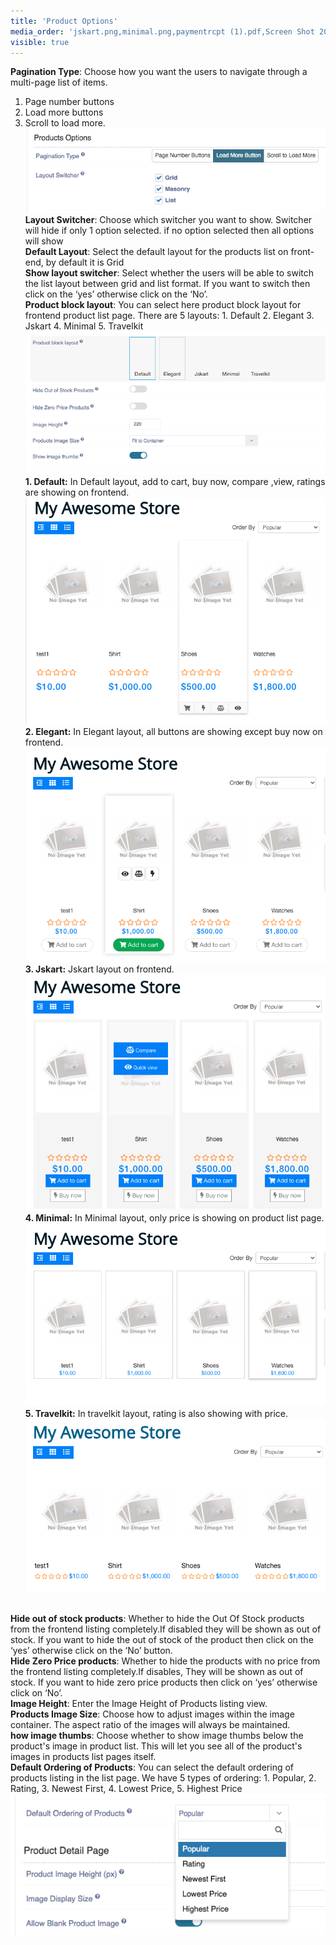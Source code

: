 ```yaml
---
title: 'Product Options'
media_order: 'jskart.png,minimal.png,paymentrcpt (1).pdf,Screen Shot 2020-06-01 at 6.39.56 PM.png,Screen Shot 2020-06-01 at 6.46.23 PM.png,travelkit.png,blaock_layout.png,Screen Shot 2020-10-24 at 5.03.47 PM.png,Screen Shot 2021-07-07 at 12.06.55 PM.png'
visible: true
---
```


**Pagination Type**: Choose how you want the users to navigate through a multi-page list of items.
1. Page number buttons
2. Load more buttons
3. Scroll to load more.
![Screen%20Shot%202021-07-07%20at%2012.06.55%20PM](Screen%20Shot%202021-07-07%20at%2012.06.55%20PM.png "Screen%20Shot%202021-07-07%20at%2012.06.55%20PM")
<br>**Layout Switcher**: Choose which switcher you want to show. Switcher will hide if only 1 option selected. if no option selected then all options will show
<br>**Default Layout**: Select the default layout for the products list on front-end, by default it is Grid
<br>**Show layout switcher**: Select whether the users will be able to switch the list layout between grid and list format. If you want to switch then click on the ‘yes’ otherwise click on the ‘No’.
<br>**Product block layout**: You can select here product block layout for frontend product list page. There are 5 layouts: 1. Default 2. Elegant 3. Jskart 4. Minimal 5. Travelkit
![](blaock_layout.png)
**1. Default:** In Default layout, add to cart, buy now, compare ,view, ratings are showing on frontend.![](Screen%20Shot%202020-06-01%20at%206.39.56%20PM.png)
**2. Elegant:** In Elegant layout, all buttons are showing except buy now on frontend.![](Screen%20Shot%202020-06-01%20at%206.46.23%20PM.png)
**3. Jskart:** Jskart layout on frontend. ![](jskart.png)
**4. Minimal:** In Minimal layout, only price is showing on product list page. ![](minimal.png)
**5. Travelkit:** In travelkit layout, rating is also showing with price.![](travelkit.png)

<br>**Hide out of stock products**: Whether to hide the Out Of Stock products from the frontend listing completely.If disabled they will be shown as out of stock. If you want to hide the out of stock of the product then click on the ‘yes’ otherwise click on the ‘No’ button.
<br>**Hide Zero Price products**: Whether to  hide the products with no price from the frontend listing completely.If disables, They will be shown as out of stock. If you want to hide zero price products then click on ‘yes’ otherwise click on ‘No’.
<br>**Image Height**: Enter the Image Height of Products listing view.
<br>**Products Image Size**: Choose how to adjust images within the image container. The aspect ratio of the images will always be maintained.
<br>**how image thumbs**: Choose whether to show image thumbs below the product's image in product list. This will let you see all of the product's images in products list pages itself.
<br>**Default Ordering of Products**: You can select the default ordering of products listing in the list page. We have 5 types of ordering: 1. Popular, 2. Rating, 3. Newest First, 4. Lowest Price, 5. Highest Price
![](Screen%20Shot%202020-10-24%20at%205.03.47%20PM.png)